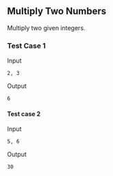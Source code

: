 ## Multiply Two Numbers

Multiply two given integers.

### Test Case 1

Input


```
2, 3
```

Output

```
6
```

#### Test case 2

Input

```
5, 6
```

Output

```
30
```